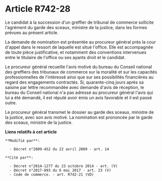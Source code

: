 # Article R742-28

Le candidat à la succession d'un greffier de tribunal de commerce sollicite l'agrément du garde des sceaux, ministre de la
justice, dans les formes prévues au présent article. 

La demande de nomination est présentée au procureur général près la cour d'appel dans le ressort de laquelle est situé
l'office. Elle est accompagnée de toute pièce justificative, et notamment des conventions intervenues entre le titulaire de
l'office ou ses ayants droit et le candidat. 

Le procureur  général recueille l'avis motivé du bureau du Conseil national des greffiers des tribunaux de commerce sur la
moralité et sur les capacités professionnelles de l'intéressé ainsi que sur ses possibilités financières au regard des
engagements contractés. Si, quarante-cinq jours après sa saisine par lettre recommandée avec demande d'avis de réception, le
bureau du Conseil national n'a pas adressé au procureur  général l'avis qui lui a été demandé, il est réputé avoir émis un
avis favorable et il est passé outre. 

Le procureur  général transmet le dossier au garde des sceaux, ministre de la justice, avec son avis motivé. La nomination
est prononcée par le garde des sceaux, ministre de la justice.

**Liens relatifs à cet article**

	**Modifié par**:

	  - Décret n°2009-452 du 22 avril 2009 - art. 14

	**Cité par**:

	  - Décret n°2014-1277 du 23 octobre 2014 - art. (V)
	  - Décret n°2017-893 du 6 mai 2017 - art. 23 (V)
	  - Code de commerce. - art. R742-21 (VD)
